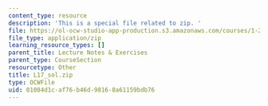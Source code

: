 ```yaml
---
content_type: resource
description: 'This is a special file related to zip. '
file: https://ol-ocw-studio-app-production.s3.amazonaws.com/courses/1-264j-database-internet-and-systems-integration-technologies-fall-2013/01084d1caf76b46d98168a61159bdb76_L17_sol.zip
file_type: application/zip
learning_resource_types: []
parent_title: Lecture Notes & Exercises
parent_type: CourseSection
resourcetype: Other
title: L17_sol.zip
type: OCWFile
uid: 01084d1c-af76-b46d-9816-8a61159bdb76
---
```

